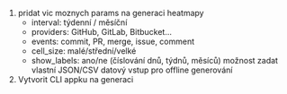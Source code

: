 1. pridat vic moznych params na generaci heatmapy
   - interval: týdenní / měsíční
   - providers: GitHub, GitLab, Bitbucket…
   - events: commit, PR, merge, issue, comment
   - cell_size: malé/střední/velké
   - show_labels: ano/ne (číslování dnů, týdnů, měsíců)
     možnost zadat vlastní JSON/CSV datový vstup pro offline generování
2. Vytvorit CLI appku na generaci
